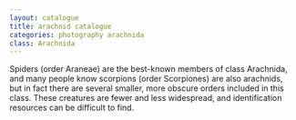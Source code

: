 ```yaml
---
layout: catalogue
title: arachnid catalogue
categories: photography arachnida
class: Arachnida
---
```


Spiders (order Araneae) are the best-known members of class Arachnida, and many
people know scorpions (order Scorpiones) are also arachnids, but in fact there
are several smaller, more obscure orders included in this class. These creatures
are fewer and less widespread, and identification resources can be difficult to
find.

